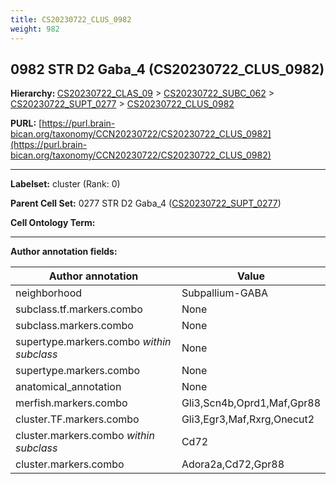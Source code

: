 ```yaml
---
title: CS20230722_CLUS_0982
weight: 982
---
```

## 0982 STR D2 Gaba_4 (CS20230722_CLUS_0982)
<b>Hierarchy: </b>
[CS20230722_CLAS_09](../CS20230722_CLAS_09) >
[CS20230722_SUBC_062](../CS20230722_SUBC_062) >
[CS20230722_SUPT_0277](../CS20230722_SUPT_0277) >
[CS20230722_CLUS_0982](../CS20230722_CLUS_0982)

**PURL:** [https://purl.brain-bican.org/taxonomy/CCN20230722/CS20230722_CLUS_0982](https://purl.brain-bican.org/taxonomy/CCN20230722/CS20230722_CLUS_0982)

---


**Labelset:** cluster (Rank: 0)

**Parent Cell Set:** 0277 STR D2 Gaba_4 ([CS20230722_SUPT_0277](../CS20230722_SUPT_0277))



**Cell Ontology Term:** 

[MARKER GENES.]: #


---

[TRANSFERRED ANNOTATIONS.]: #


[AUTHOR ANNOTATION FIELDS.]: #


**Author annotation fields:**

| Author annotation | Value |
|-------------------|-------|
|neighborhood|Subpallium-GABA|
|subclass.tf.markers.combo|None|
|subclass.markers.combo|None|
|supertype.markers.combo _within subclass_|None|
|supertype.markers.combo|None|
|anatomical_annotation|None|
|merfish.markers.combo|Gli3,Scn4b,Oprd1,Maf,Gpr88|
|cluster.TF.markers.combo|Gli3,Egr3,Maf,Rxrg,Onecut2|
|cluster.markers.combo _within subclass_|Cd72|
|cluster.markers.combo|Adora2a,Cd72,Gpr88|
